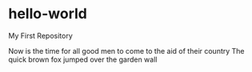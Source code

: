 # hello-world
My First Repository

Now is the time for all good men to come to the aid of their country
The quick brown fox jumped over the garden wall
